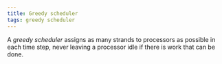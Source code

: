 ```yaml
---
title: Greedy scheduler
tags: greedy scheduler
---
```


A *greedy scheduler* assigns as many strands to
processors as possible in each time step, never leaving a processor idle if there is
work that can be done.
